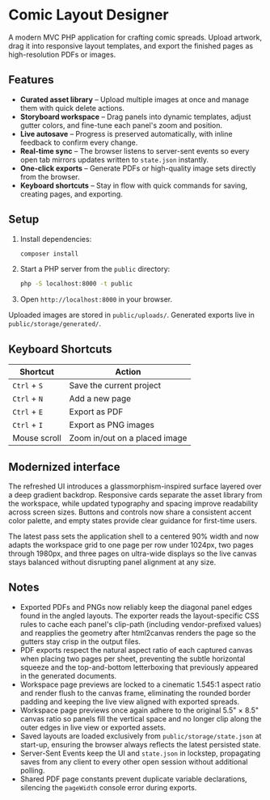 # Comic Layout Designer

A modern MVC PHP application for crafting comic spreads. Upload artwork, drag it into responsive layout templates, and export the finished pages as high-resolution PDFs or images.

## Features

- **Curated asset library** – Upload multiple images at once and manage them with quick delete actions.
- **Storyboard workspace** – Drag panels into dynamic templates, adjust gutter colors, and fine-tune each panel's zoom and position.
- **Live autosave** – Progress is preserved automatically, with inline feedback to confirm every change.
- **Real-time sync** – The browser listens to server-sent events so every open tab mirrors updates written to `state.json` instantly.
- **One-click exports** – Generate PDFs or high-quality image sets directly from the browser.
- **Keyboard shortcuts** – Stay in flow with quick commands for saving, creating pages, and exporting.

## Setup

1. Install dependencies:
   ```bash
   composer install
   ```
2. Start a PHP server from the `public` directory:
   ```bash
   php -S localhost:8000 -t public
   ```
3. Open `http://localhost:8000` in your browser.

Uploaded images are stored in `public/uploads/`. Generated exports live in `public/storage/generated/`.

## Keyboard Shortcuts

| Shortcut | Action |
| --- | --- |
| `Ctrl` + `S` | Save the current project |
| `Ctrl` + `N` | Add a new page |
| `Ctrl` + `E` | Export as PDF |
| `Ctrl` + `I` | Export as PNG images |
| Mouse scroll | Zoom in/out on a placed image |

## Modernized interface

The refreshed UI introduces a glassmorphism-inspired surface layered over a deep gradient backdrop. Responsive cards separate the asset library from the workspace, while updated typography and spacing improve readability across screen sizes. Buttons and controls now share a consistent accent color palette, and empty states provide clear guidance for first-time users.

The latest pass sets the application shell to a centered 90% width and now adapts the workspace grid to one page per row under 1024px, two pages through 1980px, and three pages on ultra-wide displays so the live canvas stays balanced without disrupting panel alignment at any size.

## Notes

* Exported PDFs and PNGs now reliably keep the diagonal panel edges found in the angled layouts. The exporter reads the layout-specific CSS rules to cache each panel's clip-path (including vendor-prefixed values) and reapplies the geometry after html2canvas renders the page so the gutters stay crisp in the output files.
* PDF exports respect the natural aspect ratio of each captured canvas when placing two pages per sheet, preventing the subtle horizontal squeeze and the top-and-bottom letterboxing that previously appeared in the generated documents.
* Workspace page previews are locked to a cinematic 1.545:1 aspect ratio and render flush to the canvas frame, eliminating the rounded border padding and keeping the live view aligned with exported spreads.
* Workspace page previews once again adhere to the original 5.5" × 8.5" canvas ratio so panels fill the vertical space and no longer clip along the outer edges in live view or exported assets.
* Saved layouts are loaded exclusively from `public/storage/state.json` at start-up, ensuring the browser always reflects the latest persisted state.
* Server-Sent Events keep the UI and `state.json` in lockstep, propagating saves from any client to every other open session without additional polling.
* Shared PDF page constants prevent duplicate variable declarations, silencing the `pageWidth` console error during exports.
